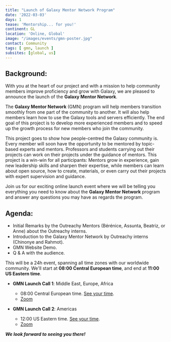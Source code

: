 ```yaml
---
title: "Launch of Galaxy Mentor Network Program"
date: '2022-03-03'
days: 1
tease: 'Mentorship... for you!'
continent: GL
location: 'Online, Global'
image: "/images/events/gmn-poster.jpg"
contact: Community
tags: [ gmn, launch ]
subsites: [global, us]
---
```


## Background:

With you at the heart of our project and with a mission to help community members improve proficiency and grow with Galaxy, we are pleased to announce the launch of the **Galaxy Mentor Network**.

The **Galaxy Mentor Network** (GMN) program will help members transition smoothly from one part of the community to another. It will also help members learn how to use the Galaxy tools and servers efficiently. The end goal of this project is to develop more experienced members and to speed up the growth process for new members who join the community.

This project goes to show how people-centred the Galaxy community is. Every member will soon have the opportunity to be mentored by topic-based experts and mentors. Professors and students carrying out their projects can work on their projects under the guidance of mentors. This project is a win-win for all participants: Mentors grow in experience, gain new leadership skills and sharpen their expertise, while members can learn about open source, how to create, materials, or even carry out their projects with expert supervision and guidance.

Join us for our exciting online launch event where we will be telling you everything you need to know about the **Galaxy Mentor Network** program and answer any questions you may have as regards the program.

## Agenda:

- Initial Remarks by the Outreachy Mentors (Bérénice, Assunta, Beatriz, or Anne) about the Outreachy interns.
- Introduction to the Galaxy Mentor Network by Outreachy interns (Chinonye and Rahmot).
- GMN Website Demo.
- Q & A with the audience.

This will be a 24h event, spanning all time zones with our worldwide community. We'll start at **08:00 Central European time**, and end at **11:00 US Eastern time**.

- **GMN Launch Call 1**: Middle East, Europe, Africa
  - 08:00 Central European time. [See your time](https://www.timeanddate.com/worldclock/fixedtime.html?msg=EMEA+GTN+CoFest+Call&iso=20220303T08&p1=980&am=30).
  - [Zoom]( https://psu.zoom.us/j/95492229656?pwd=MUhxQU9maWtDVWRzOVpJNkoySVh2dz09)

- **GMN Launch Call 2**: Americas
  - 12:00 US Eastern time. [See your time](https://www.timeanddate.com/worldclock/fixedtime.html?msg=Americas+GTN+CoFest+Call&iso=20220303T12&p1=3705&am=30).
  - [Zoom]( https://psu.zoom.us/j/98259853922?pwd=eTNQR2ZUcjJSSmZDcXBXYzE1YjlPUT09)

***We look forward to seeing you there!***
